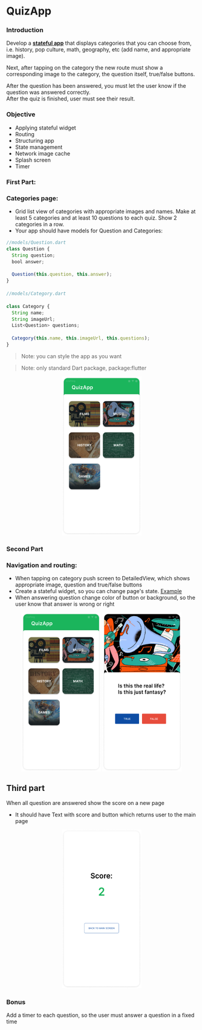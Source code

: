 # QuizApp

### Introduction

Develop a [**stateful app**](https://docs.flutter.dev/development/ui/interactive) that displays categories that you can choose from, i.e. history, pop culture, math, geography, etc (add name, and appropriate image).


Next, after tapping on the category the new route must show a corresponding image to the category, the question itself, true/false buttons. 

After the question has been answered, you must let the user know if the question was answered correctly.  
After the quiz is finished, user must see their result.

### Objective

- Applying stateful widget
- Routing
- Structuring app
- State management
- Network image cache
- Splash screen
- Timer

### First Part:

### Categories page:

- Grid list view of categories with appropriate images and names. Make at least 5 categories and at least 10 questions to each quiz. Show 2 categories in a row.
- Your app should have models for Question and Categories:

```jsx
//models/Question.dart
class Question {
  String question;
  bool answer;

  Question(this.question, this.answer);
}

//models/Category.dart

class Category {
  String name;
  String imageUrl;
  List<Question> questions;

  Category(this.name, this.imageUrl, this.questions);
}
```

> Note: you can style the app as you want

> Note: only standard Dart package, package:flutter



<center>
<img src="https://github.com/alem-01/alem_public/blob/master/resources/quizApp.01.png?raw=true" style = "width: 210px !important; height: 420px !important;"/>
</center>


### Second Part

### Navigation and routing:

- When tapping on category push screen to DetailedView, which shows appropriate image, question and true/false buttons
- Create a stateful widget, so you can change page's state. [Example](https://flutter.dev/docs/development/ui/interactive)
- When answering question change color of button or background, so the user know that answer is wrong or right

<center>
<img src="https://github.com/alem-01/alem_public/blob/master/resources/quizApp.01.png?raw=true" style = "width: 210px !important; height: 420px !important;"/>

<img src="https://github.com/alem-01/alem_public/blob/master/resources/quizApp.02.png?raw=true" style = "width: 210px !important; height: 420px !important;"/>
</center>

## Third part

When all question are answered show the score on a new page

- It should have Text with score and button which returns user to the main page


<center>
<img src="https://github.com/alem-01/alem_public/blob/master/resources/quizApp.03.png?raw=true" style = "width: 210px !important; height: 420px !important;"/>
</center>

### **Bonus**
Add a timer to each question, so the user must answer a question in a fixed time
